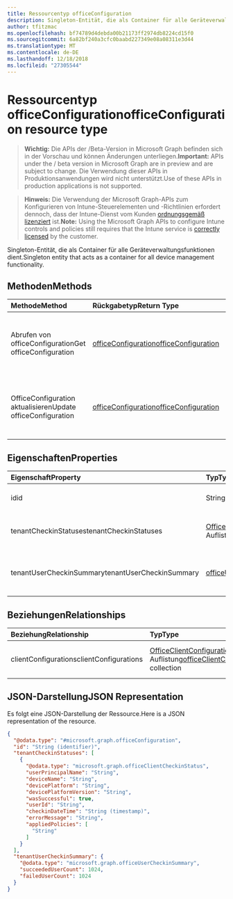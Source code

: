 ```yaml
---
title: Ressourcentyp officeConfiguration
description: Singleton-Entität, die als Container für alle Geräteverwaltungsfunktionen dient.
author: tfitzmac
ms.openlocfilehash: bf74789d4debda00b21173ff2974db8224cd15f0
ms.sourcegitcommit: 6a82bf240a3cfc0baabd227349e08a08311e3d44
ms.translationtype: MT
ms.contentlocale: de-DE
ms.lasthandoff: 12/18/2018
ms.locfileid: "27305544"
---
```

# <a name="officeconfiguration-resource-type"></a><span data-ttu-id="d48d0-103">Ressourcentyp officeConfiguration</span><span class="sxs-lookup"><span data-stu-id="d48d0-103">officeConfiguration resource type</span></span>

> <span data-ttu-id="d48d0-104">**Wichtig:** Die APIs der /Beta-Version in Microsoft Graph befinden sich in der Vorschau und können Änderungen unterliegen.</span><span class="sxs-lookup"><span data-stu-id="d48d0-104">**Important:** APIs under the / beta version in Microsoft Graph are in preview and are subject to change.</span></span> <span data-ttu-id="d48d0-105">Die Verwendung dieser APIs in Produktionsanwendungen wird nicht unterstützt.</span><span class="sxs-lookup"><span data-stu-id="d48d0-105">Use of these APIs in production applications is not supported.</span></span>

> <span data-ttu-id="d48d0-106">**Hinweis:** Die Verwendung der Microsoft Graph-APIs zum Konfigurieren von Intune-Steuerelementen und -Richtlinien erfordert dennoch, dass der Intune-Dienst vom Kunden [ordnungsgemäß lizenziert](https://go.microsoft.com/fwlink/?linkid=839381) ist.</span><span class="sxs-lookup"><span data-stu-id="d48d0-106">**Note:** Using the Microsoft Graph APIs to configure Intune controls and policies still requires that the Intune service is [correctly licensed](https://go.microsoft.com/fwlink/?linkid=839381) by the customer.</span></span>

<span data-ttu-id="d48d0-107">Singleton-Entität, die als Container für alle Geräteverwaltungsfunktionen dient.</span><span class="sxs-lookup"><span data-stu-id="d48d0-107">Singleton entity that acts as a container for all device management functionality.</span></span>
## <a name="methods"></a><span data-ttu-id="d48d0-108">Methoden</span><span class="sxs-lookup"><span data-stu-id="d48d0-108">Methods</span></span>
|<span data-ttu-id="d48d0-109">Methode</span><span class="sxs-lookup"><span data-stu-id="d48d0-109">Method</span></span>|<span data-ttu-id="d48d0-110">Rückgabetyp</span><span class="sxs-lookup"><span data-stu-id="d48d0-110">Return Type</span></span>|<span data-ttu-id="d48d0-111">Beschreibung</span><span class="sxs-lookup"><span data-stu-id="d48d0-111">Description</span></span>|
|:---|:---|:---|
|<span data-ttu-id="d48d0-112">Abrufen von officeConfiguration</span><span class="sxs-lookup"><span data-stu-id="d48d0-112">Get officeConfiguration</span></span>|[<span data-ttu-id="d48d0-113">officeConfiguration</span><span class="sxs-lookup"><span data-stu-id="d48d0-113">officeConfiguration</span></span>](../resources/intune-cirrus-officeconfiguration.md)|<span data-ttu-id="d48d0-114">Lesen Sie Eigenschaften und Beziehungen des [OfficeConfiguration](../resources/intune-cirrus-officeconfiguration.md) -Objekts.</span><span class="sxs-lookup"><span data-stu-id="d48d0-114">Read properties and relationships of the [officeConfiguration](../resources/intune-cirrus-officeconfiguration.md) object.</span></span>|
|<span data-ttu-id="d48d0-115">OfficeConfiguration aktualisieren</span><span class="sxs-lookup"><span data-stu-id="d48d0-115">Update officeConfiguration</span></span>|[<span data-ttu-id="d48d0-116">officeConfiguration</span><span class="sxs-lookup"><span data-stu-id="d48d0-116">officeConfiguration</span></span>](../resources/intune-cirrus-officeconfiguration.md)|<span data-ttu-id="d48d0-117">Aktualisieren Sie die Eigenschaften eines [OfficeConfiguration](../resources/intune-cirrus-officeconfiguration.md) -Objekts.</span><span class="sxs-lookup"><span data-stu-id="d48d0-117">Update the properties of a [officeConfiguration](../resources/intune-cirrus-officeconfiguration.md) object.</span></span>|

## <a name="properties"></a><span data-ttu-id="d48d0-118">Eigenschaften</span><span class="sxs-lookup"><span data-stu-id="d48d0-118">Properties</span></span>
|<span data-ttu-id="d48d0-119">Eigenschaft</span><span class="sxs-lookup"><span data-stu-id="d48d0-119">Property</span></span>|<span data-ttu-id="d48d0-120">Typ</span><span class="sxs-lookup"><span data-stu-id="d48d0-120">Type</span></span>|<span data-ttu-id="d48d0-121">Beschreibung</span><span class="sxs-lookup"><span data-stu-id="d48d0-121">Description</span></span>|
|:---|:---|:---|
|<span data-ttu-id="d48d0-122">id</span><span class="sxs-lookup"><span data-stu-id="d48d0-122">id</span></span>|<span data-ttu-id="d48d0-123">String</span><span class="sxs-lookup"><span data-stu-id="d48d0-123">String</span></span>|<span data-ttu-id="d48d0-124">ID des Office-Konfiguration.</span><span class="sxs-lookup"><span data-stu-id="d48d0-124">Id of the office configuration.</span></span>|
|<span data-ttu-id="d48d0-125">tenantCheckinStatuses</span><span class="sxs-lookup"><span data-stu-id="d48d0-125">tenantCheckinStatuses</span></span>|<span data-ttu-id="d48d0-126">[OfficeClientCheckinStatus](../resources/intune-cirrus-officeclientcheckinstatus.md) -Auflistung</span><span class="sxs-lookup"><span data-stu-id="d48d0-126">[officeClientCheckinStatus](../resources/intune-cirrus-officeclientcheckinstatus.md) collection</span></span>|<span data-ttu-id="d48d0-127">Liste der Office-Client Einchecken Status.</span><span class="sxs-lookup"><span data-stu-id="d48d0-127">List of office Client check-in status.</span></span>|
|<span data-ttu-id="d48d0-128">tenantUserCheckinSummary</span><span class="sxs-lookup"><span data-stu-id="d48d0-128">tenantUserCheckinSummary</span></span>|[<span data-ttu-id="d48d0-129">officeUserCheckinSummary</span><span class="sxs-lookup"><span data-stu-id="d48d0-129">officeUserCheckinSummary</span></span>](../resources/intune-cirrus-officeusercheckinsummary.md)|<span data-ttu-id="d48d0-130">Entität, die Mandanten Einchecken Statuen beschreibt.</span><span class="sxs-lookup"><span data-stu-id="d48d0-130">Entity that describes tenant check-in statues</span></span>|

## <a name="relationships"></a><span data-ttu-id="d48d0-131">Beziehungen</span><span class="sxs-lookup"><span data-stu-id="d48d0-131">Relationships</span></span>
|<span data-ttu-id="d48d0-132">Beziehung</span><span class="sxs-lookup"><span data-stu-id="d48d0-132">Relationship</span></span>|<span data-ttu-id="d48d0-133">Typ</span><span class="sxs-lookup"><span data-stu-id="d48d0-133">Type</span></span>|<span data-ttu-id="d48d0-134">Beschreibung</span><span class="sxs-lookup"><span data-stu-id="d48d0-134">Description</span></span>|
|:---|:---|:---|
|<span data-ttu-id="d48d0-135">clientConfigurations</span><span class="sxs-lookup"><span data-stu-id="d48d0-135">clientConfigurations</span></span>|<span data-ttu-id="d48d0-136">[OfficeClientConfiguration](../resources/intune-cirrus-officeclientconfiguration.md) -Auflistung</span><span class="sxs-lookup"><span data-stu-id="d48d0-136">[officeClientConfiguration](../resources/intune-cirrus-officeclientconfiguration.md) collection</span></span>|<span data-ttu-id="d48d0-137">Liste der Office-Client-Konfiguration.</span><span class="sxs-lookup"><span data-stu-id="d48d0-137">List of office Client configuration.</span></span>|

## <a name="json-representation"></a><span data-ttu-id="d48d0-138">JSON-Darstellung</span><span class="sxs-lookup"><span data-stu-id="d48d0-138">JSON Representation</span></span>
<span data-ttu-id="d48d0-139">Es folgt eine JSON-Darstellung der Ressource.</span><span class="sxs-lookup"><span data-stu-id="d48d0-139">Here is a JSON representation of the resource.</span></span>
<!-- {
  "blockType": "resource",
  "keyProperty": "id",
  "@odata.type": "microsoft.graph.officeConfiguration"
}
-->
``` json
{
  "@odata.type": "#microsoft.graph.officeConfiguration",
  "id": "String (identifier)",
  "tenantCheckinStatuses": [
    {
      "@odata.type": "microsoft.graph.officeClientCheckinStatus",
      "userPrincipalName": "String",
      "deviceName": "String",
      "devicePlatform": "String",
      "devicePlatformVersion": "String",
      "wasSuccessful": true,
      "userId": "String",
      "checkinDateTime": "String (timestamp)",
      "errorMessage": "String",
      "appliedPolicies": [
        "String"
      ]
    }
  ],
  "tenantUserCheckinSummary": {
    "@odata.type": "microsoft.graph.officeUserCheckinSummary",
    "succeededUserCount": 1024,
    "failedUserCount": 1024
  }
}
```



